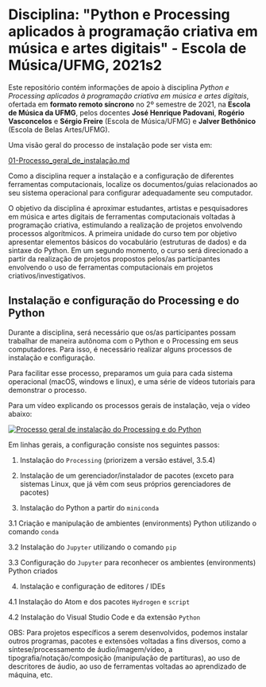# Disciplina: "Python e Processing aplicados à programação criativa em música e artes digitais" - Escola de Música/UFMG, 2021s2

Este repositório contém informações de apoio à disciplina *Python e Processing aplicados à programação criativa em música e artes digitais*, ofertada em **formato remoto síncrono** no 2º semestre de 2021, na **Escola de Música da UFMG**, pelos docentes **José Henrique Padovani**, **Rogério Vasconcelos** e **Sérgio Freire** (Escola de Música/UFMG) e **Jalver Bethônico** (Escola de Belas Artes/UFMG).

Uma visão geral do processo de instalação pode ser vista em:

[01-Processo_geral_de_instalação.md](/01-Processo_geral_de_instalação.md)

Como a disciplina requer a instalação e a configuração de diferentes ferramentas computacionais, localize os documentos/guias relacionados ao seu sistema operacional para configurar adequadamente seu computador.

O objetivo da disciplina é aproximar estudantes, artistas e pesquisadores em música e artes digitais de ferramentas computacionais voltadas à programação criativa, estimulando a realização de projetos envolvendo processos algorítmicos. A primeira unidade do curso tem por objetivo apresentar elementos básicos do vocabulário (estruturas de dados) e da sintaxe do Python. Em um segundo momento, o curso será direcionado a partir da realização de projetos propostos pelos/as participantes envolvendo o uso de ferramentas computacionais em projetos criativos/investigativos.


## Instalação e configuração do Processing e do Python

Durante a disciplina, será necessário que os/as participantes possam trabalhar de maneira autônoma com o Python e o Processing em seus computadores. Para isso, é necessário realizar alguns processos de instalação e configuração.

Para facilitar esse processo, preparamos um guia para cada sistema operacional (macOS, windows e linux), e uma série de vídeos tutoriais para demonstrar o processo.

Para um vídeo explicando os processos gerais de instalação, veja o vídeo abaixo:

[![Processo geral de instalação do Processing e do Python](https://img.youtube.com/vi/wHiDpXNECOA/0.jpg)](https://www.youtube.com/watch?v=wHiDpXNECOA)

Em linhas gerais, a configuração consiste nos seguintes passos:

1. Instalação do `Processing` (priorizem a versão estável, 3.5.4)

2. Instalação de um gerenciador/instalador de pacotes (exceto para sistemas Linux, que já vêm com seus próprios gerenciadores de pacotes)

3. Instalação do Python a partir do `miniconda`

  3.1 Criação e manipulação de ambientes (environments) Python utilizando o comando `conda`

  3.2 Instalação do `Jupyter` utilizando o comando `pip`

  3.3 Configuração do `Jupyter` para reconhecer os ambientes (environments) Python criados

4. Instalação e configuração de editores / IDEs

  4.1 Instalação do Atom e dos pacotes `Hydrogen` e `script`

  4.2 Instalação do Visual Studio Code e da extensão `Python`

OBS: Para projetos específicos a serem desenvolvidos, podemos instalar outros programas, pacotes e extensões voltadas a fins diversos, como a síntese/processamento de áudio/imagem/vídeo, a tipografia/notação/composição (manipulação de partituras), ao uso de descritores de áudio, ao uso de ferramentas voltadas ao aprendizado de máquina, etc.
